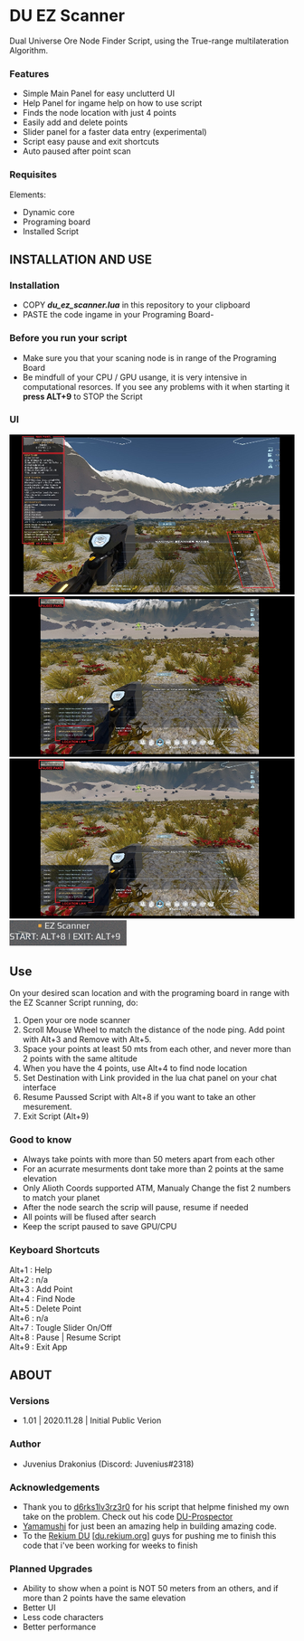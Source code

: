 # DU EZ Scanner
Dual Universe Ore Node Finder Script, using the True-range multilateration Algorithm.


### Features
- Simple Main Panel for easy unclutterd UI
- Help Panel for ingame help on how to use script
- Finds the node location with just 4 points
- Easily  add and delete points
- Slider panel for a faster data entry (experimental)
- Script easy pause and exit shortcuts
- Auto paused after point scan

### Requisites

Elements:
- Dynamic core
- Programing board
- Installed Script

## INSTALLATION AND USE

### Installation

- COPY ***du_ez_scanner.lua*** in this repository to your clipboard
- PASTE the code ingame in your Programing Board- 

### Before you run your script
- Make sure you that your scaning node is in range of the Programing Board
- Be mindfull of your CPU / GPU usange, it is very intensive in computational resorces. If you see any problems with it when starting it **press ALT+9** to STOP the Script

### UI

![fig1](fig1.png)
![fig2](fig2.png)
![fig3](fig2.png)
![fig4](fig4.gif)

## Use

On your desired scan location and with the programing board in range with the EZ Scanner Script running, do:

1) Open your ore node scanner 
2) Scroll Mouse Wheel to match the distance of the node ping. Add point with Alt+3 and Remove with Alt+5.
3) Space your points at least 50 mts from each other, and never more than 2 points with the same altitude
4) When you have the 4 points, use Alt+4 to find node location
5) Set Destination with Link provided in the lua chat panel on your chat interface
6) Resume Paussed Script with Alt+8 if you want to take an other mesurement.
7) Exit Script (Alt+9)

### Good to know
- Always take points with more than 50 meters apart from each other
- For an acurrate mesurments dont take more than 2 points at the same elevation
- Only Alioth Coords supported ATM, Manualy Change the fist 2 numbers to match your planet
- After the node search the scrip will pause, resume if needed
- All points will be flused after search
- Keep the script paused to save GPU/CPU

### Keyboard Shortcuts

Alt+1 : Help\
Alt+2 : n/a\
Alt+3 : Add Point\
Alt+4 : Find Node \
Alt+5 : Delete Point \
Alt+6 : n/a\
Alt+7 : Tougle Slider On/Off\
Alt+8 : Pause | Resume Script\
Alt+9 : Exit App

## ABOUT

###  Versions
- 1.01 | 2020.11.28 | Initial Public Verion

###  Author
- Juvenius Drakonius (Discord: Juvenius#2318)

### Acknowledgements
- Thank you to [d6rks1lv3rz3r0](https://github.com/d6rks1lv3rz3r0) for his script that helpme finished my own take on the problem. Check out his code [DU-Prospector](https://github.com/d6rks1lv3rz3r0/DU-Prospector)
- [Yamamushi](https://github.com/yamamushi) for just been an amazing help in building amazing code.
- To the [Rekium DU](https://discord.gg/Xy3Sk59p) [[du.rekium.org](du.rekium.org)] guys for pushing me to finish this code that i've been working for weeks to finish

### Planned Upgrades
- Ability to show when a point is NOT 50 meters from an others, and if more than 2 points have the same elevation
- Better UI
- Less code characters
- Better performance

